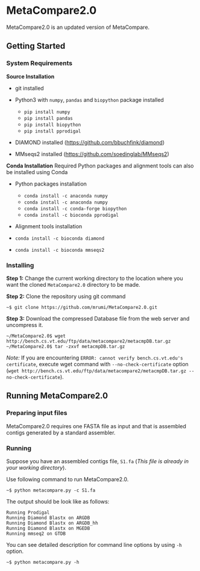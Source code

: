 # MetaCompare2.0

MetaCompare2.0 is an updated version of MetaCompare. 

## Getting Started
### System Requirements 
**Source Installation**

* git installed
* Python3 with `numpy`, `pandas` and `biopython` package installed
  * `pip install numpy`
  * `pip install pandas`
  * `pip install biopython`
  * `pip install pprodigal`

* DIAMOND installed (https://github.com/bbuchfink/diamond)
* MMseqs2 installed (https://github.com/soedinglab/MMseqs2)

**Conda Installation**
Required Python packages and alignment tools can also be installed using Conda
* Python packages installation 
  * `conda install -c anaconda numpy`
  * `conda install -c anaconda numpy`
  * `conda install -c conda-forge biopython`
  * `conda install -c bioconda pprodigal`
    
* Alignment tools installation 

* `conda install -c bioconda diamond`
* `conda install -c bioconda mmseqs2`

### Installing

**Step 1:** Change the current working directory to the location where you want the cloned `MetaCompare2.0` directory to be made.

**Step 2:** Clone the repository using git command
```
~$ git clone https://github.com/mrumi/MetaCompare2.0.git
```

**Step 3:** Download the compressed Database file from the web server and uncompress it.

```
~/MetaCompare2.0$ wget http://bench.cs.vt.edu/ftp/data/metacompare2/metacmpDB.tar.gz
~/MetaCompare2.0$ tar -zxvf metacmpDB.tar.gz
```
*Note:* If you are encountering `ERROR: cannot verify bench.cs.vt.edu's certificate`, execute wget command with `--no-check-certificate` option (`wget http://bench.cs.vt.edu/ftp/data/metacompare2/metacmpDB.tar.gz --no-check-certificate`).

## Running MetaCompare2.0

### Preparing input files

MetaCompare2.0 requires one FASTA file as input and that is assembled contigs generated by a standard assembler. 

### Running

Suppose you have an assembled contigs file, `S1.fa` (*This file is already in your working directory*).

Use following command to run MetaCompare2.0.
```
~$ python metacompare.py -c S1.fa
```
The output should be look like as follows:
```
Running Prodigal
Running Diamond Blastx on ARGDB
Running Diamond Blastx on ARGDB_hh
Running Diamond Blastx on MGEDB
Running mmseq2 on GTDB
```

You can see detailed description for command line options by using `-h` option.
```
~$ python metacompare.py -h
```
